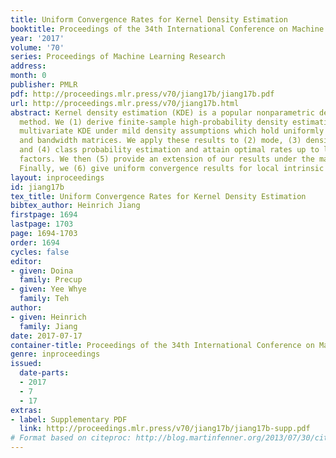 ```yaml
---
title: Uniform Convergence Rates for Kernel Density Estimation
booktitle: Proceedings of the 34th International Conference on Machine Learning
year: '2017'
volume: '70'
series: Proceedings of Machine Learning Research
address: 
month: 0
publisher: PMLR
pdf: http://proceedings.mlr.press/v70/jiang17b/jiang17b.pdf
url: http://proceedings.mlr.press/v70/jiang17b.html
abstract: Kernel density estimation (KDE) is a popular nonparametric density estimation
  method. We (1) derive finite-sample high-probability density estimation bounds for
  multivariate KDE under mild density assumptions which hold uniformly in $x \in \mathbb{R}^d$
  and bandwidth matrices. We apply these results to (2) mode, (3) density level set,
  and (4) class probability estimation and attain optimal rates up to logarithmic
  factors. We then (5) provide an extension of our results under the manifold hypothesis.
  Finally, we (6) give uniform convergence results for local intrinsic dimension estimation.
layout: inproceedings
id: jiang17b
tex_title: Uniform Convergence Rates for Kernel Density Estimation
bibtex_author: Heinrich Jiang
firstpage: 1694
lastpage: 1703
page: 1694-1703
order: 1694
cycles: false
editor:
- given: Doina
  family: Precup
- given: Yee Whye
  family: Teh
author:
- given: Heinrich
  family: Jiang
date: 2017-07-17
container-title: Proceedings of the 34th International Conference on Machine Learning
genre: inproceedings
issued:
  date-parts:
  - 2017
  - 7
  - 17
extras:
- label: Supplementary PDF
  link: http://proceedings.mlr.press/v70/jiang17b/jiang17b-supp.pdf
# Format based on citeproc: http://blog.martinfenner.org/2013/07/30/citeproc-yaml-for-bibliographies/
---
```

